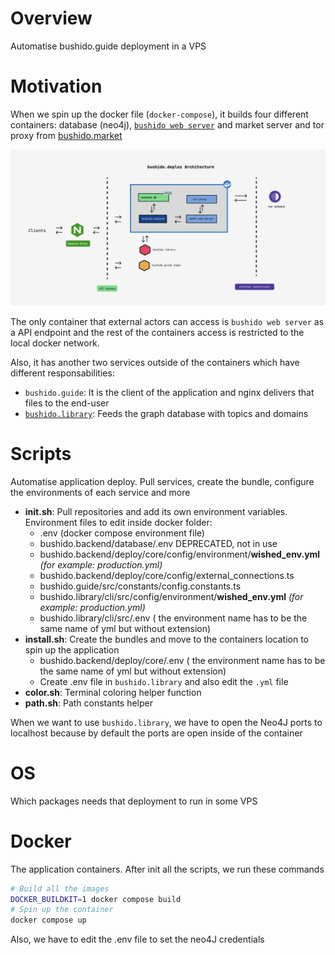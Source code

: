 # Overview
Automatise bushido.guide deployment in a VPS

# Motivation
When we spin up the docker file (`docker-compose`), it builds four different containers: database (neo4j), [`bushido web server`](https://github.com/tipogi/bushido-backend) and market server and tor proxy from [bushido.market](https://github.com/tipogi/bushido.market)

![architecture](./docs/assets/arch.png)

The only container that external actors can access is `bushido web server` as a API endpoint and the rest of the containers access is restricted to the local docker network.

Also, it has another two services outside of the containers which have different responsabilities:
- `bushido.guide`: It is the client of the application and nginx delivers that files to the end-user
- [`bushido.library`](https://github.com/tipogi/bushido.library): Feeds the graph database with topics and domains

# Scripts
Automatise application deploy. Pull services, create the bundle, configure the environments of each service and more
- **init.sh**: Pull repositories and add its own environment variables. Environment files to edit inside docker folder:
  - .env (docker compose environment file)
  - bushido.backend/database/.env DEPRECATED, not in use
  - bushido.backend/deploy/core/config/environment/**wished_env.yml** *(for example: production.yml)*
  - bushido.backend/deploy/core/config/external_connections.ts
  - bushido.guide/src/constants/config.constants.ts
  - bushido.library/cli/src/config/environment/**wished_env.yml** *(for example: production.yml)*
  - bushido.library/cli/src/.env  ( the environment name has to be the same name of yml but without extension)
- **install.sh**: Create the bundles and move to the containers location to spin up the application
  - bushido.backend/deploy/core/.env ( the environment name has to be the same name of yml but without extension)
  - Create .env file in `bushido.library` and also edit the `.yml` file
- **color.sh**: Terminal coloring helper function
- **path.sh**: Path constants helper

When we want to use `bushido.library`, we have to open the Neo4J ports to localhost because by default the ports are open inside of the container

# OS
Which packages needs that deployment to run in some VPS

# Docker
The application containers. After init all the scripts, we run these commands
```bash
# Build all the images
DOCKER_BUILDKIT=1 docker compose build
# Spin up the container
docker compose up
```
Also, we have to edit the .env file to set the neo4J credentials